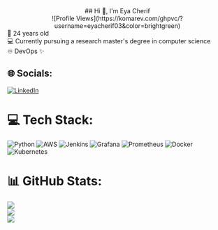 <div align="center">
## Hi 👋, I'm Eya Cherif</br>
![Profile Views](https://komarev.com/ghpvc/?username=eyacherif03&color=brightgreen)
</div>
🎉 24 years old</br>
💻 Currently pursuing a research master's degree in computer science</br>
♾️ DevOps ✨</br>



## 🌐 Socials:
[![LinkedIn](https://img.shields.io/badge/LinkedIn-%230077B5.svg?logo=linkedin&logoColor=white)](https://linkedin.com/in/cherif-eya-aa5289224) 

# 💻 Tech Stack:
![Python](https://img.shields.io/badge/python-3670A0?style=for-the-badge&logo=python&logoColor=ffdd54) ![AWS](https://img.shields.io/badge/AWS-%23FF9900.svg?style=for-the-badge&logo=amazon-aws&logoColor=white) ![Jenkins](https://img.shields.io/badge/jenkins-%232C5263.svg?style=for-the-badge&logo=jenkins&logoColor=white) ![Grafana](https://img.shields.io/badge/grafana-%23F46800.svg?style=for-the-badge&logo=grafana&logoColor=white) ![Prometheus](https://img.shields.io/badge/Prometheus-E6522C?style=for-the-badge&logo=Prometheus&logoColor=white) ![Docker](https://img.shields.io/badge/docker-%230db7ed.svg?style=for-the-badge&logo=docker&logoColor=white) ![Kubernetes](https://img.shields.io/badge/kubernetes-%23326ce5.svg?style=for-the-badge&logo=kubernetes&logoColor=white)
# 📊 GitHub Stats:
![](https://github-readme-stats.vercel.app/api?username=eyacherif03&theme=blue-green&hide_border=true&include_all_commits=true&count_private=true)<br/>
![](https://nirzak-streak-stats.vercel.app/?user=eyacherif03&theme=blue-green&hide_border=true)<br/>
![](https://github-readme-stats.vercel.app/api/top-langs/?username=eyacherif03&theme=blue-green&hide_border=true&include_all_commits=true&count_private=true&layout=compact)



